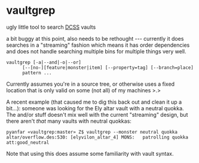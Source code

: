 # vaultgrep
ugly little tool to search [DCSS](http://crawl.develz.org) vaults

a bit buggy at this point, also needs to be rethought --- currently it does
searches in a "streaming" fashion which means it has order dependencies and
does not handle searching multiple bins for multiple things very well.

```
vaultgrep [-a|--and|-o|--or]
	  [--[no-][feature|monster|item] [--property=tag] [--branch=place]
	  pattern ...
```

Currently assumes you're in a source tree, or otherwise uses a fixed
location that is only valid on some (not all) of my machines >.>

A recent example (that caused me to dig this back out and clean it up
a bit...): someone was looking for the Ely altar vault with a neutral
quokka. The and/or stuff doesn't mix well with the current "streaming"
design, but there aren't *that* many vaults with neutral quokkas:

```
pyanfar «vaultgrep:master» Z$ vaultgrep --monster neutral quokka        
altar/overflow.des:530: [elyvilon_altar_4] MONS:   patrolling quokka att:good_neutral
```

Note that using this does assume some familiarity with vault syntax.
